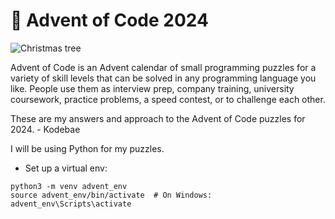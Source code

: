 # 🎄 Advent of Code 2024

![Christmas tree](advent_env/assests/christmas.jpg "Merry Christmas!")


Advent of Code is an Advent calendar of small programming puzzles for a variety of skill levels that can be solved in any programming language you like. People use them as interview prep, company training, university coursework, practice problems, a speed contest, or to challenge each other.

These are my answers and approach to the Advent of Code puzzles for 2024. - Kodebae

I will be using Python for my puzzles.

* Set up a virtual env:
```
python3 -m venv advent_env
source advent_env/bin/activate  # On Windows: advent_env\Scripts\activate
```

